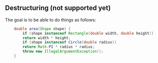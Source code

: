 ## Destructuring (not supported yet)

The goal is to be able to do things as follows:

```java
    double area(Shape shape) {
        if (shape instanceof Rectangle(double width, double height))
        return width * height;
        if (shape instanceof Circle(double radius))
        return Math.PI * radius * radius;
        throw new IllegalArgumentException();
    }
```
